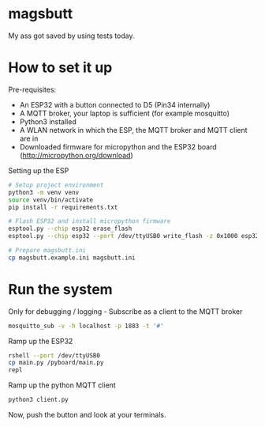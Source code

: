 # magsbutt

My ass got saved by using tests today.

# How to set it up

Pre-requisites:
* An ESP32 with a button connected to D5 (Pin34 internally)
* A MQTT broker, your laptop is sufficient (for example mosquitto)
* Python3 installed
* A WLAN network in which the ESP, the MQTT broker and MQTT client are in
* Downloaded firmware for micropython and the ESP32 board (http://micropython.org/download)

Setting up the ESP
```bash
# Setup project environment
python3 -m venv venv
source venv/bin/activate
pip install -r requirements.txt

# Flash ESP32 and install micropython firmware
esptool.py --chip esp32 erase_flash
esptool.py --chip esp32 --port /dev/ttyUSB0 write_flash -z 0x1000 esp32-20180511-v1.9.4.bin

# Prepare magsbutt.ini
cp magsbutt.example.ini magsbutt.ini
```

# Run the system

Only for debugging / logging - Subscribe as a client to the MQTT broker
```bash
mosquitto_sub -v -h localhost -p 1883 -t '#'
```

Ramp up the ESP32
```bash
rshell --port /dev/ttyUSB0
cp main.py /pyboard/main.py
repl
```

Ramp up the python MQTT client
```bash
python3 client.py
```

Now, push the button and look at your terminals.
